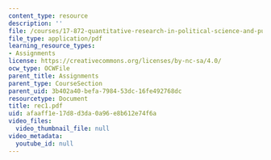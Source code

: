 ```yaml
---
content_type: resource
description: ''
file: /courses/17-872-quantitative-research-in-political-science-and-public-policy-spring-2004/afaaff1e17d8d3da0a96e8b612e74f6a_rec1.pdf
file_type: application/pdf
learning_resource_types:
- Assignments
license: https://creativecommons.org/licenses/by-nc-sa/4.0/
ocw_type: OCWFile
parent_title: Assignments
parent_type: CourseSection
parent_uid: 3b402a40-befa-7984-53dc-16fe492768dc
resourcetype: Document
title: rec1.pdf
uid: afaaff1e-17d8-d3da-0a96-e8b612e74f6a
video_files:
  video_thumbnail_file: null
video_metadata:
  youtube_id: null
---
```

